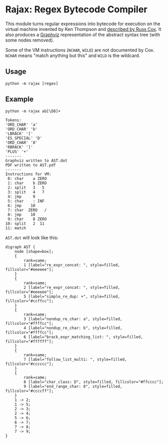 Rajax: Regex Bytecode Compiler
==============================

This module turns regular expressions into bytecode for execution on the
virtual machine invented by Ken Thompson and [described by Russ
Cox](http://swtch.com/~rsc/regexp/). It also produces a
[Graphviz](http://www.graphviz.org/) representation of the abstract syntax tree
(with some nodes removed).

Some of the VM instructions (`NCHAR`, `WILD`) are not documented by Cox.
`NCHAR` means "match anything but this" and `WILD` is the wildcard.

Usage
-----

    python -m rajax [regex]

Example
-------

    python -m rajax ab[\D8]+
    
    Tokens:
    'ORD_CHAR' 'a'
    'ORD_CHAR' 'b'
    'LBRACK' '['
    'ES_SPECIAL' 'D'
    'ORD_CHAR' '8'
    'RBRACK' ']'
    'PLUS' '+'
    -------
    Graphviz written to AST.dot
    PDF written to AST.pdf
    -------
    Instructions for VM:
     0: char    a ZERO
     1: char    b ZERO
     2: split   3   5
     3: split   4   7
     4: jmp     9
     5: char    : INF
     6: jmp    10
     7: char  ZERO   /
     8: jmp    10
     9: char    8 ZERO
    10: split   2  11
    11: match

`AST.dot` will look like this:

    digraph AST {
        node [shape=box];
        {
            rank=same; 
            1 [label="re_expr_concat: ", style=filled, fillcolor="#eeeeee"];
        }
        {
            rank=same; 
            2 [label="re_expr_concat: ", style=filled, fillcolor="#eeeeee"];
            5 [label="simple_re_dup: +", style=filled, fillcolor="#ccffcc"];
        }
        {
            rank=same; 
            3 [label="nondup_re_char: a", style=filled, fillcolor="#ffffcc"];
            4 [label="nondup_re_char: b", style=filled, fillcolor="#ffffcc"];
            6 [label="brack_expr_matching_list: ", style=filled, fillcolor="#ffffff"];
        }
        {
            rank=same; 
            7 [label="follow_list_multi: ", style=filled, fillcolor="#cccccc"];
        }
        {
            rank=same; 
            8 [label="char_class: D", style=filled, fillcolor="#ffcccc"];
            9 [label="end_range_char: 8", style=filled, fillcolor="#ccccff"];
        }
        1 -> 2;
        1 -> 5;
        2 -> 3;
        2 -> 4;
        5 -> 6;
        6 -> 7;
        7 -> 8;
        7 -> 9;
    }
